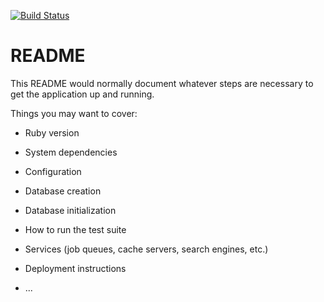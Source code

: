 
[![Build Status](https://travis-ci.org/TrypolskyiS/flashcards.svg?branch=master)](https://travis-ci.org/TrypolskyiS/flashcards)
# README

This README would normally document whatever steps are necessary to get the
application up and running.

Things you may want to cover:

* Ruby version

* System dependencies

* Configuration

* Database creation

* Database initialization

* How to run the test suite

* Services (job queues, cache servers, search engines, etc.)

* Deployment instructions

* ...
